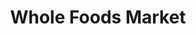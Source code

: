 ---
title: "Whole Foods Market"
url: /phoenix/whole-foods-market-north-tatum-boulevard/
shop: supermarket
---